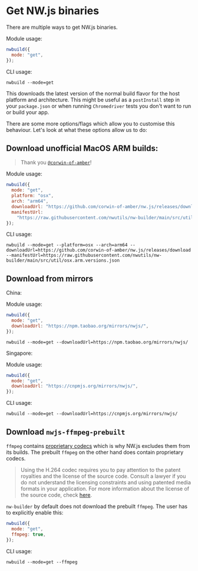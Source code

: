 # Get NW.js binaries

There are multiple ways to get NW.js binaries.

Module usage:

```javascript
nwbuild({
  mode: "get",
});
```

CLI usage:

```shell
nwbuild --mode=get
```

This downloads the latest version of the normal build flavor for the host platform and architecture. This might be useful as a `postInstall` step in your `package.json` or when running `Chromedriver` tests you don't want to run or build your app.

There are some more options/flags which allow you to customise this behaviour. Let's look at what these options allow us to do:

## Download unofficial MacOS ARM builds:

> Thank you [`@corwin-of-amber`](https://github.com/corwin-of-amber/)!

Module usage:

```javascript
nwbuild({
  mode: "get",
  platform: "osx",
  arch: "arm64",
  downloadUrl: "https://github.com/corwin-of-amber/nw.js/releases/download",
  manifestUrl:
    "https://raw.githubusercontent.com/nwutils/nw-builder/main/src/util/osx.arm.versions.json",
});
```

CLI usage:

```shell
nwbuild --mode=get --platform=osx --arch=arm64 --downloadUrl=https://github.com/corwin-of-amber/nw.js/releases/download --manifestUrl=https://raw.githubusercontent.com/nwutils/nw-builder/main/src/util/osx.arm.versions.json
```

## Download from mirrors

China:

Module usage:

```javascript
nwbuild({
  mode: "get",
  downloadUrl: "https://npm.taobao.org/mirrors/nwjs/",
});
```

```shell
nwbuild --mode=get --downloadUrl=https://npm.taobao.org/mirrors/nwjs/
```

Singapore:

Module usage:

```javascript
nwbuild({
  mode: "get",
  downloadUrl: "https://cnpmjs.org/mirrors/nwjs/",
});
```

CLI usage:

```shell
nwbuild --mode=get --downloadUrl=https://cnpmjs.org/mirrors/nwjs/
```

## Download `nwjs-ffmpeg-prebuilt`

`ffmpeg` contains [proprietary codecs](https://nwjs.readthedocs.io/en/latest/For%20Developers/Enable%20Proprietary%20Codecs/#get-ffmpeg-binaries-from-the-community) which is why NW.js excludes them from its builds. The prebuilt `ffmpeg` on the other hand does contain proprietary codecs.

> Using the H.264 codec requires you to pay attention to the patent royalties and the license of the source code. Consult a lawyer if you do not understand the licensing constraints and using patented media formats in your application. For more information about the license of the source code, check [here](https://chromium.googlesource.com/chromium/third_party/ffmpeg.git/+/master/CREDITS.chromium).

`nw-builder` by default does not download the prebuilt `ffmpeg`. The user has to explicitly enable this:

```javascript
nwbuild({
  mode: "get",
  ffmpeg: true,
});
```

CLI usage:

```shell
nwbuild --mode=get --ffmpeg
```
